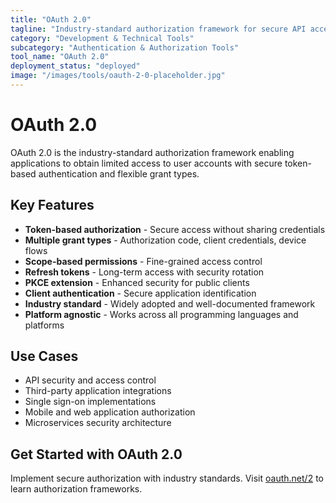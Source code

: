 ```yaml
---
title: "OAuth 2.0"
tagline: "Industry-standard authorization framework for secure API access"
category: "Development & Technical Tools"
subcategory: "Authentication & Authorization Tools"
tool_name: "OAuth 2.0"
deployment_status: "deployed"
image: "/images/tools/oauth-2-0-placeholder.jpg"
---
```


# OAuth 2.0

OAuth 2.0 is the industry-standard authorization framework enabling applications to obtain limited access to user accounts with secure token-based authentication and flexible grant types.

## Key Features

- **Token-based authorization** - Secure access without sharing credentials
- **Multiple grant types** - Authorization code, client credentials, device flows
- **Scope-based permissions** - Fine-grained access control
- **Refresh tokens** - Long-term access with security rotation
- **PKCE extension** - Enhanced security for public clients
- **Client authentication** - Secure application identification
- **Industry standard** - Widely adopted and well-documented framework
- **Platform agnostic** - Works across all programming languages and platforms

## Use Cases

- API security and access control
- Third-party application integrations
- Single sign-on implementations
- Mobile and web application authorization
- Microservices security architecture

## Get Started with OAuth 2.0

Implement secure authorization with industry standards. Visit [oauth.net/2](https://oauth.net/2) to learn authorization frameworks.